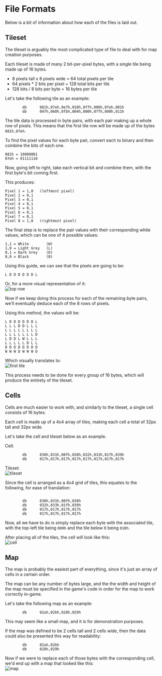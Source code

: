 File Formats
=====
Below is a bit of information about how each of the files is laid out.

Tileset
--------
The tileset is arguably the most complicated type of file to deal with for map creation purposes.

Each tileset is made of many 2 bit-per-pixel bytes, with a single tile being made up of 16 bytes.
- 8 pixels tall x 8 pixels wide = 64 total pixels per tile
- 64 pixels * 2 bits per pixel = 128 total bits per tile
- 128 bits / 8 bits per byte = 16 bytes per tile

Let's take the following tile as an example:
```
        db      081h,07eh,0e7h,018h,0ffh,000h,0feh,001h
        db      097h,060h,0fbh,004h,000h,0ffh,000h,011h
```

The tile data is processed in byte pairs, with each pair making up a whole _row_ of pixels. This means that the first tile row will be made up of the bytes `081h,07eh`.

To find the pixel values for each byte pair, convert each to binary and then combine the bits of each one.

```
081h = 10000001
07eh = 01111110
```

Now, going left to right, take each vertical bit and combine them, with the first byte's bit coming first.

This produces:
```
Pixel 1 = 1,0   (leftmost pixel)
Pixel 2 = 0,1
Pixel 3 = 0,1
Pixel 4 = 0,1
Pixel 5 = 0,1
Pixel 6 = 0,1
Pixel 7 = 0,1
Pixel 8 = 1,0   (rightmost pixel)
```

The final step is to replace the pair values with their corresponding white values, which can be one of 4 possible values:
```
1,1 = White        (W)
1,0 = Light Grey   (L)
0,1 = Dark Grey    (D)
0,0 = Black        (B)
```

Using this guide, we can see that the pixels are going to be:
```
L D D D D D D L
```

Or, for a more visual representation of it:
<br>![top row](https://user-images.githubusercontent.com/15955749/58767742-739e9d80-8555-11e9-9b68-51335cec0d6c.png)

Now if we keep doing this process for each of the remaining byte pairs, we'll eventually deduce each of the 8 rows of pixels.

Using this method, the values will be:
```
L D D D D D D L
L L L D D L L L
L L L L L L L L
L L L L L L L D
L D D L W L L L
L L L L L D L L
D D D D D D D D
W W W D W W W D
```

Which visually translates to:
<br>![first tile](https://user-images.githubusercontent.com/15955749/58767777-c7a98200-8555-11e9-9bff-21bb7119fe5e.png)

This process needs to be done for every group of 16 bytes, which will produce the entirety of the tileset.

Cells
--------
Cells are much easier to work with, and similarly to the tileset, a single cell consists of 16 bytes.

Each cell is made up of a 4x4 array of tiles, making each cell a total of 32px tall and 32px wide.

Let's take the cell and tileset below as an example.

Cell:
```
        db      030h,031h,00fh,038h,032h,033h,01fh,039h
        db      017h,017h,017h,017h,017h,017h,017h,017h
```

Tileset:
<br>![tileset](https://user-images.githubusercontent.com/15955749/58767891-65ea1780-8557-11e9-9d16-c74b8c72c9a6.png)

Since the cell is arranged as a 4x4 grid of tiles, this equates to the following, for ease of translation:
```

        db      030h,031h,00fh,038h
        db      032h,033h,01fh,039h
        db      017h,017h,017h,017h
        db      017h,017h,017h,017h
```

Now, all we have to do is simply replace each byte with the associated tile, with the top-left tile being `000h` and the tile below it being `010h`.

After placing all of the tiles, the cell will look like this:
<br>![cell](https://user-images.githubusercontent.com/15955749/58767955-aa29e780-8558-11e9-8912-2d303d94dbb5.png)

Map
--------
The map is probably the easiest part of everything, since it's just an array of cells in a certain order.

The map can be any number of bytes large, and the the width and height of the map must be specified in the game's code in order for the map to work correctly in-game.

Let's take the following map as an example:
```
        db      02ah,02bh,028h,029h
```

This may seem like a small map, and it is for demonstration purposes.

If the map was defined to be 2 cells tall and 2 cells wide, then the data could also be presented this way for readability:
```
        db      02ah,02bh
        db      028h,029h
```

Now if we were to replace each of those bytes with the corresponding cell, we'd end up with a map that looked like this:
<br>![map](https://user-images.githubusercontent.com/15955749/58768091-0a218d80-855b-11e9-884f-0802a389853e.png)
